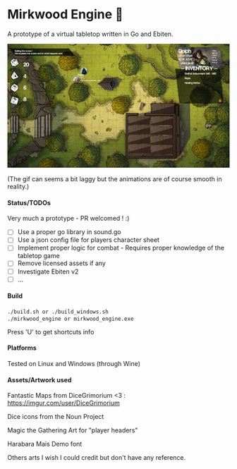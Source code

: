 # Mirkwood Engine 🧝

A prototype of a virtual tabletop written in Go and Ebiten.

![img](images/prototype.gif)

(The gif can seems a bit laggy but the animations are of course smooth in reality.)

#### Status/TODOs

Very much a prototype - PR welcomed ! :)

- [ ] Use a proper go library in sound.go
- [ ] Use a json config file for players character sheet
- [ ] Implement proper logic for combat - Requires proper knowledge of the tabletop game
- [ ] Remove licensed assets if any
- [ ] Investigate Ebiten v2
- [ ] ...

#### Build

    ./build.sh or ./build_windows.sh
    ./mirkwood_engine or mirkwood_engine.exe

Press 'U' to get shortcuts info

#### Platforms

Tested on Linux and Windows (through Wine)

#### Assets/Artwork used

Fantastic Maps from DiceGrimorium <3 : https://imgur.com/user/DiceGrimorium

Dice icons from the Noun Project

Magic the Gathering Art for "player headers"

Harabara Mais Demo font

Others arts I wish I could credit but don't have any reference.